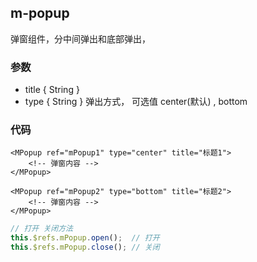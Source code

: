 ## m-popup

弹窗组件，分中间弹出和底部弹出，

### 参数

- title { String }
- type { String }  弹出方式， 可选值 center(默认) , bottom

### 代码

```vue
<MPopup ref="mPopup1" type="center" title="标题1">
	<!-- 弹窗内容 -->
</MPopup>

<MPopup ref="mPopup2" type="bottom" title="标题2">
	<!-- 弹窗内容 -->
</MPopup>
```

```js
// 打开 关闭方法
this.$refs.mPopup.open();  // 打开
this.$refs.mPopup.close(); // 关闭
```